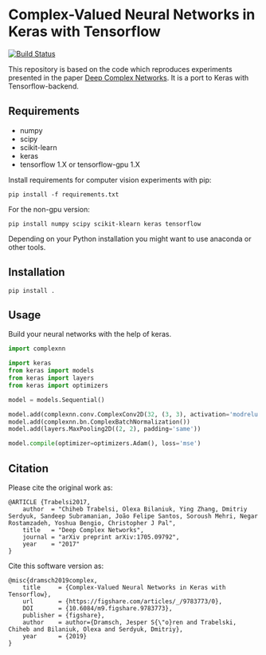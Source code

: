 # Complex-Valued Neural Networks in Keras with Tensorflow
[![Build Status](https://travis-ci.org/JesperDramsch/keras-complex.svg?branch=master)](https://travis-ci.org/JesperDramsch/keras-complex)

This repository is based on the code which reproduces experiments presented in
the paper [Deep Complex Networks](https://arxiv.org/abs/1705.09792). It is a port to Keras with Tensorflow-backend.

Requirements
------------

- numpy
- scipy
- scikit-learn
- keras
- tensorflow 1.X or tensorflow-gpu 1.X

Install requirements for computer vision experiments with pip:
```
pip install -f requirements.txt
```

For the non-gpu version:
```
pip install numpy scipy scikit-klearn keras tensorflow
```

Depending on your Python installation you might want to use anaconda or other tools.


Installation
------------

```
pip install .
```

Usage
-----
Build your neural networks with the help of keras. 

```python
import complexnn

import keras
from keras import models
from keras import layers
from keras import optimizers

model = models.Sequential()

model.add(complexnn.conv.ComplexConv2D(32, (3, 3), activation='modrelu', padding='same', input_shape=input_shape))
model.add(complexnn.bn.ComplexBatchNormalization())
model.add(layers.MaxPooling2D((2, 2), padding='same'))

model.compile(optimizer=optimizers.Adam(), loss='mse')

```


Citation
--------

Please cite the original work as: 

```
@ARTICLE {Trabelsi2017,
    author  = "Chiheb Trabelsi, Olexa Bilaniuk, Ying Zhang, Dmitriy Serdyuk, Sandeep Subramanian, João Felipe Santos, Soroush Mehri, Negar Rostamzadeh, Yoshua Bengio, Christopher J Pal",
    title   = "Deep Complex Networks",
    journal = "arXiv preprint arXiv:1705.09792",
    year    = "2017"
}
```

Cite this software version as:
```
@misc{dramsch2019complex, 
    title     = {Complex-Valued Neural Networks in Keras with Tensorflow}, 
    url       = {https://figshare.com/articles/_/9783773/0}, 
    DOI       = {10.6084/m9.figshare.9783773}, 
    publisher = {figshare}, 
    author    = author={Dramsch, Jesper S{\"o}ren and Trabelski, Chiheb and Bilaniuk, Olexa and Serdyuk, Dmitriy}, 
    year      = {2019}
}
```
